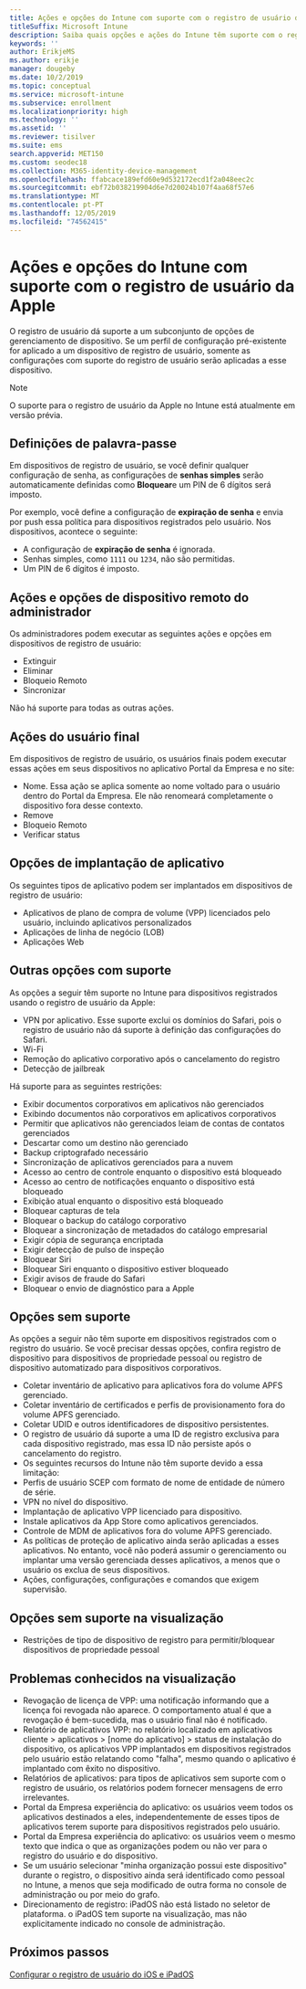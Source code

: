 ```yaml
---
title: Ações e opções do Intune com suporte com o registro de usuário da Apple
titleSuffix: Microsoft Intune
description: Saiba quais opções e ações do Intune têm suporte com o registro de usuário da Apple
keywords: ''
author: ErikjeMS
ms.author: erikje
manager: dougeby
ms.date: 10/2/2019
ms.topic: conceptual
ms.service: microsoft-intune
ms.subservice: enrollment
ms.localizationpriority: high
ms.technology: ''
ms.assetid: ''
ms.reviewer: tisilver
ms.suite: ems
search.appverid: MET150
ms.custom: seodec18
ms.collection: M365-identity-device-management
ms.openlocfilehash: ffabcace189efd60e9d532172ecd1f2a048eec2c
ms.sourcegitcommit: ebf72b038219904d6e7d20024b107f4aa68f57e6
ms.translationtype: MT
ms.contentlocale: pt-PT
ms.lasthandoff: 12/05/2019
ms.locfileid: "74562415"
---
```

# <a name="intune-actions-and-options-supported-with-apple-user-enrollment"></a>Ações e opções do Intune com suporte com o registro de usuário da Apple

O registro de usuário dá suporte a um subconjunto de opções de gerenciamento de dispositivo. Se um perfil de configuração pré-existente for aplicado a um dispositivo de registro de usuário, somente as configurações com suporte do registro de usuário serão aplicadas a esse dispositivo.

> [!NOTE]
> O suporte para o registro de usuário da Apple no Intune está atualmente em versão prévia.

## <a name="password-settings"></a>Definições de palavra-passe

Em dispositivos de registro de usuário, se você definir qualquer configuração de senha, as configurações de **senhas simples** serão automaticamente definidas como **Bloquear**e um PIN de 6 dígitos será imposto.

Por exemplo, você define a configuração de **expiração de senha** e envia por push essa política para dispositivos registrados pelo usuário. Nos dispositivos, acontece o seguinte:
- A configuração de **expiração de senha** é ignorada.
- Senhas simples, como `1111` ou `1234`, não são permitidas.
- Um PIN de 6 dígitos é imposto.

## <a name="administrator-remote-device-actions-and-options"></a>Ações e opções de dispositivo remoto do administrador
Os administradores podem executar as seguintes ações e opções em dispositivos de registro de usuário:
- Extinguir
- Eliminar
- Bloqueio Remoto
- Sincronizar

Não há suporte para todas as outras ações.

## <a name="end-user-actions"></a>Ações do usuário final
Em dispositivos de registro de usuário, os usuários finais podem executar essas ações em seus dispositivos no aplicativo Portal da Empresa e no site:
- Nome. Essa ação se aplica somente ao nome voltado para o usuário dentro do Portal da Empresa. Ele não renomeará completamente o dispositivo fora desse contexto.
- Remove
- Bloqueio Remoto
- Verificar status

## <a name="app-deployment-options"></a>Opções de implantação de aplicativo
Os seguintes tipos de aplicativo podem ser implantados em dispositivos de registro de usuário:
- Aplicativos de plano de compra de volume (VPP) licenciados pelo usuário, incluindo aplicativos personalizados
- Aplicações de linha de negócio (LOB)
- Aplicações Web

## <a name="other-supported-options"></a>Outras opções com suporte

As opções a seguir têm suporte no Intune para dispositivos registrados usando o registro de usuário da Apple:
- VPN por aplicativo. Esse suporte exclui os domínios do Safari, pois o registro de usuário não dá suporte à definição das configurações do Safari.
- Wi-Fi 
- Remoção do aplicativo corporativo após o cancelamento do registro
- Detecção de jailbreak

Há suporte para as seguintes restrições:
- Exibir documentos corporativos em aplicativos não gerenciados
- Exibindo documentos não corporativos em aplicativos corporativos
- Permitir que aplicativos não gerenciados leiam de contas de contatos gerenciados
- Descartar como um destino não gerenciado
- Backup criptografado necessário
- Sincronização de aplicativos gerenciados para a nuvem
- Acesso ao centro de controle enquanto o dispositivo está bloqueado
- Acesso ao centro de notificações enquanto o dispositivo está bloqueado
- Exibição atual enquanto o dispositivo está bloqueado
- Bloquear capturas de tela
- Bloquear o backup do catálogo corporativo
- Bloquear a sincronização de metadados do catálogo empresarial
- Exigir cópia de segurança encriptada
- Exigir detecção de pulso de inspeção
- Bloquear Siri
- Bloquear Siri enquanto o dispositivo estiver bloqueado
- Exigir avisos de fraude do Safari
- Bloquear o envio de diagnóstico para a Apple


## <a name="options-not-supported"></a>Opções sem suporte
As opções a seguir não têm suporte em dispositivos registrados com o registro do usuário. Se você precisar dessas opções, confira registro de dispositivo para dispositivos de propriedade pessoal ou registro de dispositivo automatizado para dispositivos corporativos.
- Coletar inventário de aplicativo para aplicativos fora do volume APFS gerenciado.
- Coletar inventário de certificados e perfis de provisionamento fora do volume APFS gerenciado.
- Coletar UDID e outros identificadores de dispositivo persistentes.
- O registro de usuário dá suporte a uma ID de registro exclusiva para cada dispositivo registrado, mas essa ID não persiste após o cancelamento do registro.
- Os seguintes recursos do Intune não têm suporte devido a essa limitação:
- Perfis de usuário SCEP com formato de nome de entidade de número de série.
- VPN no nível do dispositivo.
- Implantação de aplicativo VPP licenciado para dispositivo.
- Instale aplicativos da App Store como aplicativos gerenciados.
- Controle de MDM de aplicativos fora do volume APFS gerenciado.
- As políticas de proteção de aplicativo ainda serão aplicadas a esses aplicativos. No entanto, você não poderá assumir o gerenciamento ou implantar uma versão gerenciada desses aplicativos, a menos que o usuário os exclua de seus dispositivos.
- Ações, configurações, configurações e comandos que exigem supervisão. 

## <a name="options-not-supported-in-preview"></a>Opções sem suporte na visualização
- Restrições de tipo de dispositivo de registro para permitir/bloquear dispositivos de propriedade pessoal 

## <a name="known-issues-in-preview"></a>Problemas conhecidos na visualização
- Revogação de licença de VPP: uma notificação informando que a licença foi revogada não aparece. O comportamento atual é que a revogação é bem-sucedida, mas o usuário final não é notificado. 
- Relatório de aplicativos VPP: no relatório localizado em aplicativos cliente > aplicativos > [nome do aplicativo] > status de instalação do dispositivo, os aplicativos VPP implantados em dispositivos registrados pelo usuário estão relatando como "falha", mesmo quando o aplicativo é implantado com êxito no dispositivo. 
- Relatórios de aplicativos: para tipos de aplicativos sem suporte com o registro de usuário, os relatórios podem fornecer mensagens de erro irrelevantes. 
- Portal da Empresa experiência do aplicativo: os usuários veem todos os aplicativos destinados a eles, independentemente de esses tipos de aplicativos terem suporte para dispositivos registrados pelo usuário. 
- Portal da Empresa experiência do aplicativo: os usuários veem o mesmo texto que indica o que as organizações podem ou não ver para o registro do usuário e do dispositivo.
- Se um usuário selecionar "minha organização possui este dispositivo" durante o registro, o dispositivo ainda será identificado como pessoal no Intune, a menos que seja modificado de outra forma no console de administração ou por meio do grafo. 
- Direcionamento de registro: iPadOS não está listado no seletor de plataforma. o iPadOS tem suporte na visualização, mas não explicitamente indicado no console de administração. 


## <a name="next-steps"></a>Próximos passos

[Configurar o registro de usuário do iOS e iPadOS](ios-user-enrollment.md)
